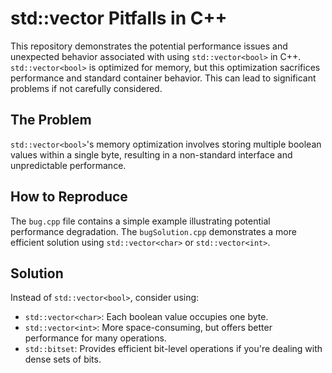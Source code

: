 # std::vector<bool> Pitfalls in C++

This repository demonstrates the potential performance issues and unexpected behavior associated with using `std::vector<bool>` in C++.  `std::vector<bool>` is optimized for memory, but this optimization sacrifices performance and standard container behavior. This can lead to significant problems if not carefully considered.

## The Problem

`std::vector<bool>`'s memory optimization involves storing multiple boolean values within a single byte, resulting in a non-standard interface and unpredictable performance.

## How to Reproduce

The `bug.cpp` file contains a simple example illustrating potential performance degradation. The `bugSolution.cpp` demonstrates a more efficient solution using `std::vector<char>` or `std::vector<int>`. 

## Solution

Instead of `std::vector<bool>`, consider using:

* `std::vector<char>`: Each boolean value occupies one byte. 
* `std::vector<int>`:  More space-consuming, but offers better performance for many operations.
* `std::bitset`:  Provides efficient bit-level operations if you're dealing with dense sets of bits.